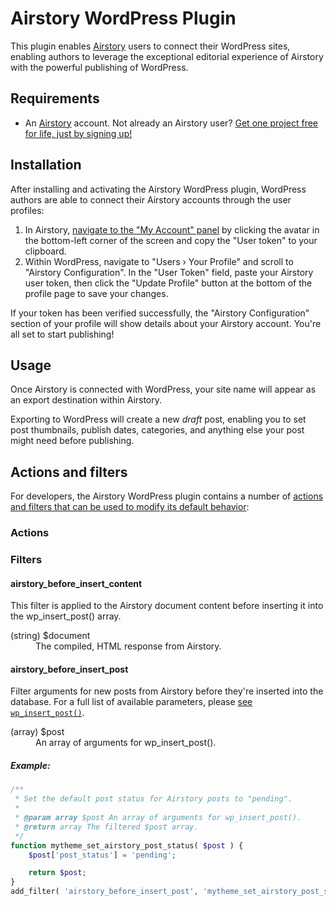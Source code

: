 # Airstory WordPress Plugin

This plugin enables [Airstory](http://www.airstory.co/) users to connect their WordPress sites, enabling authors to leverage the exceptional editorial experience of Airstory with the powerful publishing of WordPress.

## Requirements

* An [Airstory](http://www.airstory.co/) account. Not already an Airstory user? [Get one project free for life, just by signing up!](http://www.airstory.co/pricing/)


## Installation

After installing and activating the Airstory WordPress plugin, WordPress authors are able to connect their Airstory accounts through the user profiles:

1. In Airstory, [navigate to the "My Account" panel](https://app.airstory.co/projects?overlay=account) by clicking the avatar in the bottom-left corner of the screen and copy the "User token" to your clipboard.
2. Within WordPress, navigate to "Users &rsaquo; Your Profile" and scroll to "Airstory Configuration". In the "User Token" field, paste your Airstory user token, then click the "Update Profile" button at the bottom of the profile page to save your changes.

If your token has been verified successfully, the "Airstory Configuration" section of your profile will show details about your Airstory account. You're all set to start publishing!


## Usage

Once Airstory is connected with WordPress, your site name will appear as an export destination within Airstory.

Exporting to WordPress will create a new *draft* post, enabling you to set post thumbnails, publish dates, categories, and anything else your post might need before publishing.


## Actions and filters

For developers, the Airstory WordPress plugin contains a number of [actions and filters that can be used to modify its default behavior](https://codex.wordpress.org/Plugin_API):

### Actions



### Filters

#### airstory_before_insert_content

This filter is applied to the Airstory document content before inserting it into the wp_insert_post() array.

<dl>
	<dt>(string) $document</dt>
	<dd>The compiled, HTML response from Airstory.</dd>
</dl>


#### airstory_before_insert_post

Filter arguments for new posts from Airstory before they're inserted into the database. For a full list of available parameters, please [see `wp_insert_post()`](https://developer.wordpress.org/reference/functions/wp_insert_post/#parameters).

<dl>
	<dt>(array) $post</dt>
	<dd>An array of arguments for wp_insert_post().</dd>
</dl>

##### Example:

```php
/**
 * Set the default post status for Airstory posts to "pending".
 *
 * @param array $post An array of arguments for wp_insert_post().
 * @return array The filtered $post array.
 */
function mytheme_set_airstory_post_status( $post ) {
	$post['post_status'] = 'pending';

	return $post;
}
add_filter( 'airstory_before_insert_post', 'mytheme_set_airstory_post_status' );
```
